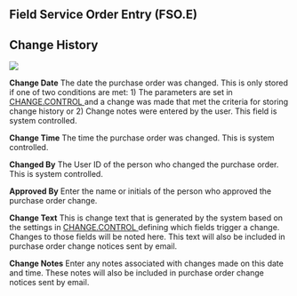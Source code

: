 ##  Field Service Order Entry (FSO.E)

<PageHeader />

##  Change History

![](images/FSO-E-6.jpg)

**Change Date** The date the purchase order was changed. This is only stored if one of two conditions are met: 1) The parameters are set in [ CHANGE.CONTROL ](../../../../../../rover/AP-OVERVIEW/AP-ENTRY/VENDOR-E/VENDOR-E-5/CHANGE-CONTROL) and a change was made that met the criteria for storing change history or 2) Change notes were entered by the user. This field is system controlled.   
  
**Change Time** The time the purchase order was changed. This is system
controlled.  
  
**Changed By** The User ID of the person who changed the purchase order. This
is system controlled.  
  
**Approved By** Enter the name or initials of the person who approved the
purchase order change.  
  
**Change Text** This is change text that is generated by the system based on the settings in [ CHANGE.CONTROL ](../../../../../../rover/AP-OVERVIEW/AP-ENTRY/VENDOR-E/VENDOR-E-5/CHANGE-CONTROL) defining which fields trigger a change. Changes to those fields will be noted here. This text will also be included in purchase order change notices sent by email.   
  
**Change Notes** Enter any notes associated with changes made on this date and
time. These notes will also be included in purchase order change notices sent
by email.  
  
  
<badge text= "Version 8.10.57" vertical="middle" />

<PageFooter />